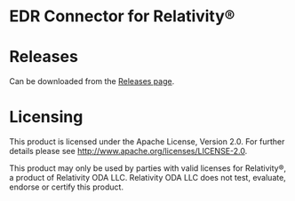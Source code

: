 # EDR Connector for Relativity®

# Releases

Can be downloaded from the [Releases page](https://gitlab.com/reductech/edr/connectors/relativity/-/releases).

# Licensing

This product is licensed under the Apache License, Version 2.0.
For further details please see http://www.apache.org/licenses/LICENSE-2.0.

This product may only be used by parties with valid licenses for Relativity®, a product of Relativity ODA LLC.
Relativity ODA LLC does not test, evaluate, endorse or certify this product.
